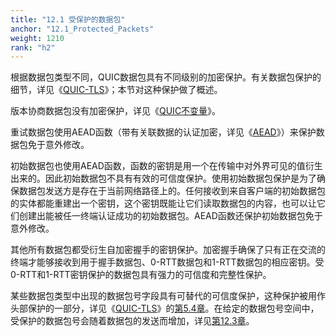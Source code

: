 ```yaml
---
title: "12.1 受保护的数据包"
anchor: "12.1_Protected_Packets"
weight: 1210
rank: "h2"
---
```


根据数据包类型不同，QUIC数据包具有不同级别的加密保护。有关数据包保护的细节，详见《[QUIC-TLS]()》；本节对这种保护做了概述。

版本协商数据包没有加密保护，详见《[QUIC不变量]()》。

重试数据包使用AEAD函数（带有关联数据的认证加密，详见《[AEAD]()》）来保护数据包免于意外修改。

初始数据包也使用AEAD函数，函数的密钥是用一个在传输中对外界可见的值衍生出来的。因此初始数据包不具有有效的可信度保护。使用初始数据包保护是为了确保数据包发送方是存在于当前网络路径上的。任何接收到来自客户端的初始数据包的实体都能重建出一个密钥，这个密钥既能让它们读取数据包的内容，也可以让它们创建出能被任一终端认证成功的初始数据包。AEAD函数还保护初始数据包免于意外修改。

其他所有数据包都受衍生自加密握手的密钥保护。加密握手确保了只有正在交流的终端才能够接收到用于握手数据包、0-RTT数据包和1-RTT数据包的相应密钥。受0-RTT和1-RTT密钥保护的数据包具有强力的可信度和完整性保护。

某些数据包类型中出现的数据包号字段具有可替代的可信度保护，这种保护被用作头部保护的一部分，详见《[QUIC-TLS]()》的[第5.4章]()。在给定的数据包号空间中，受保护的数据包号会随着数据包的发送而增加，详见[第12.3章]()。
